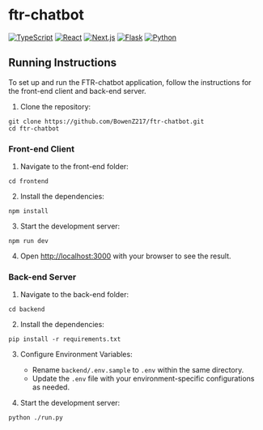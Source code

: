 # ftr-chatbot

[![TypeScript](https://img.shields.io/badge/typescript-%23007ACC.svg?style=for-the-badge&logo=typescript&logoColor=white)](https://www.typescriptlang.org/)
[![React](https://img.shields.io/badge/React-20232A?style=for-the-badge&logo=react&logoColor=61DAFB)](https://reactjs.org/)
[![Next.js](https://img.shields.io/badge/Next.js-000000?style=for-the-badge&logo=nextdotjs&logoColor=white)](https://nextjs.org/)
[![Flask](https://img.shields.io/badge/flask-%23000000.svg?style=for-the-badge&logo=flask&logoColor=white)](https://flask.palletsprojects.com/)
[![Python](https://img.shields.io/badge/python-3670A0?style=for-the-badge&logo=python&logoColor=ffdd54)](https://www.python.org/)

## Running Instructions

To set up and run the FTR-chatbot application, follow the instructions for the front-end client and back-end server.

1. Clone the repository:

```shell
git clone https://github.com/BowenZ217/ftr-chatbot.git
cd ftr-chatbot
```

### Front-end Client

1. Navigate to the front-end folder:

```shell
cd frontend
```

2. Install the dependencies:

```shell
npm install
```

3. Start the development server:

```shell
npm run dev
```

4. Open [http://localhost:3000](http://localhost:3000) with your browser to see the result.

### Back-end Server

1. Navigate to the back-end folder:

```shell
cd backend
```

2. Install the dependencies:

```shell
pip install -r requirements.txt
```

3. Configure Environment Variables:

   - Rename `backend/.env.sample` to `.env` within the same directory.
   - Update the `.env` file with your environment-specific configurations as needed.

4. Start the development server:

```shell
python ./run.py
```
